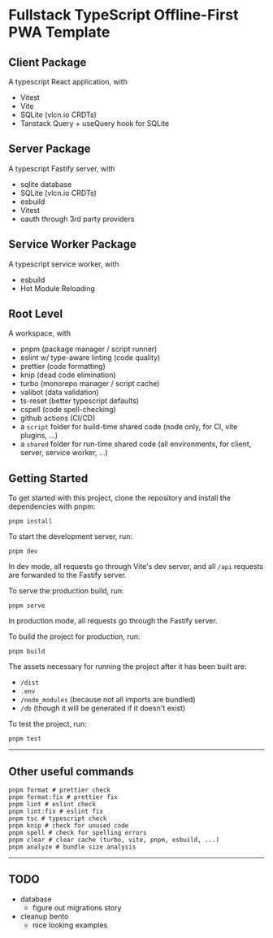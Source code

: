 # Fullstack TypeScript Offline-First PWA Template

## Client Package

A typescript React application, with

- Vitest
- Vite
- SQLite (vlcn.io CRDTs)
- Tanstack Query + useQuery hook for SQLite

## Server Package

A typescript Fastify server, with

- sqlite database
- SQLite (vlcn.io CRDTs)
- esbuild
- Vitest
- oauth through 3rd party providers

## Service Worker Package

A typescript service worker, with

- esbuild
- Hot Module Reloading

## Root Level

A workspace, with

- pnpm (package manager / script runner)
- eslint w/ type-aware linting (code quality)
- prettier (code formatting)
- knip (dead code elimination)
- turbo (monorepo manager / script cache)
- valibot (data validation)
- ts-reset (better typescript defaults)
- cspell (code spell-checking)
- github actions (CI/CD)
- a `script` folder for build-time shared code (node only, for CI, vite plugins, ...)
- a `shared` folder for run-time shared code (all environments, for client, server, service worker, ...)

## Getting Started

To get started with this project, clone the repository and install the dependencies with pnpm:

```shell
pnpm install
```

To start the development server, run:

```shell
pnpm dev
```

In dev mode, all requests go through Vite's dev server, and all `/api` requests are forwarded to the Fastify server.

To serve the production build, run:

```shell
pnpm serve
```

In production mode, all requests go through the Fastify server.

To build the project for production, run:

```shell
pnpm build
```

The assets necessary for running the project after it has been built are:
- `/dist`
- `.env`
- `/node_modules` (because not all imports are bundled)
- `/db` (though it will be generated if it doesn't exist)

To test the project, run:

```shell
pnpm test
```

---

## Other useful commands

```shell
pnpm format # prettier check
pnpm format:fix # prettier fix
pnpm lint # eslint check
pnpm lint:fix # eslint fix
pnpm tsc # typescript check
pnpm knip # check for unused code
pnpm spell # check for spelling errors
pnpm clear # clear cache (turbo, vite, pnpm, esbuild, ...)
pnpm analyze # bundle size analysis
```

---

## TODO

- database
  - figure out migrations story
- cleanup bento
  - nice looking examples
